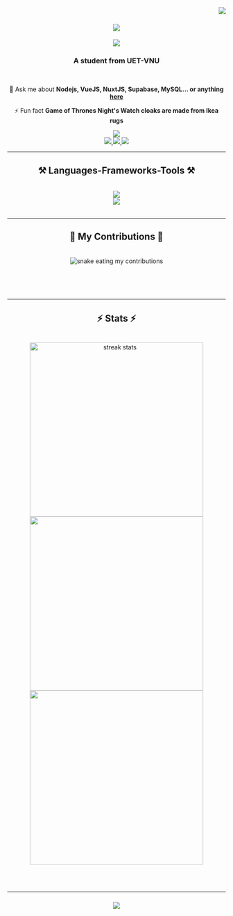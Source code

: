 <img align="right" src="https://visitcount.itsvg.in/api?id=hieunmh&icon=2&color=0" />

<h1 align="center">
    <img src="https://readme-typing-svg.herokuapp.com/?font=Righteous&size=35&center=true&vCenter=true&width=500&height=70&duration=4000&lines=Hi+👋!;+I'm+Hieu!;" />
</h1>

<p align="center">
    <img src="https://github-profile-trophy.vercel.app/?username=hieunmh&theme=dracula&no-frame=true&no-bg=false&margin-w=4&row=1&column=6" />
</p>

<h3 align="center">A student from UET-VNU</h3>

<br/>

<div align="center">

 💬 Ask me about **Nodejs, VueJS, NuxtJS, Supabase, MySQL... or anything [here](https://github.com/hieunmh/hieunmh/issues)**

 ⚡ Fun fact **Game of Thrones Night's Watch cloaks are made from Ikea rugs**
 
 </div>
 
<div align="center"> 
    <a href="mailto:hieunm.pt@gmail.com" target="_blank">
        <img src="https://img.shields.io/badge/Gmail-333333?style=for-the-badge&logo=gmail&logoColor=red" />
    </a><br/>
    <a href="https://facebook.com/pt.minhieu" target="_blank">
        <img src="https://img.shields.io/badge/Facebook-%231877F2.svg?logo=Facebook&logoColor=white" />
    </a>
    <a href="https://instagram.com/28_b2b" target="_blank">
        <img src="https://img.shields.io/badge/Instagram-%23E4405F.svg?logo=Instagram&logoColor=white" />
    </a>
    <a href="https://reddit.com/user/hieuunm" target="_blank">
        <img src="https://img.shields.io/badge/Reddit-%23FF4500.svg?logo=Reddit&logoColor=white" />
    </a>
</div>

 <hr/>
 
<h2 align="center">⚒️ Languages-Frameworks-Tools ⚒️</h2>
<br/>
<div align="center">
    <img src="https://skillicons.dev/icons?i=bootstrap,cpp,codepen,css,docker,express,git,github,html,java,js,laravel,linux,mongodb" /><br>
    <img src="https://skillicons.dev/icons?i=mysql,nextjs,nodejs,nuxtjs,php,postman,prisma,py,react,supabase,tailwind,ts,vscode,vue" />
</div>

<br/>
<hr/>

<div align="center">
  <h2>🐍 My Contributions 🐍</h2>
  <br>
  <img alt="snake eating my contributions" src="https://raw.githubusercontent.com/hieuunm/hieuunm/output/github-contribution-grid-snake.svg" />
  
  <br/><br/><br/>
</div>

<hr/>

<h2 align="center">⚡ Stats ⚡</h2>
<br>
<div align=center style="width: 100%">
  <img style="width: 400px" src="https://github-readme-streak-stats.herokuapp.com/?user=hieunmh&theme=vue-dark&hide_border=true" alt="streak stats"/><br/>
  <img style="width: 400px" src="https://github-readme-stats.vercel.app/api?username=hieunmh&theme=vue-dark&hide_border=true&include_all_commits=false&count_private=true" /><br/>
  <img style="width: 400px" src="https://github-readme-stats.vercel.app/api/top-langs/?username=hieunmh&theme=vue-dark&hide_border=true&include_all_commits=true&count_private=true&layout=compact" />
</div>

<br/><br/>
<hr/>

<h3 align="center">
    <img src="https://readme-typing-svg.herokuapp.com/?font=Righteous&size=25&center=true&vCenter=true&width=500&height=70&duration=6000&lines=Thanks+for+visiting!+✌️;訪問していただきありがとうございます!">
</h3>

<br/>
